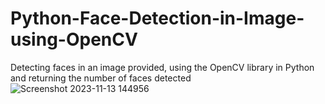 # Python-Face-Detection-in-Image-using-OpenCV
Detecting faces in an image provided, using the OpenCV library in Python and returning the number of faces detected
![Screenshot 2023-11-13 144956](https://github.com/Antonysaju/Python-Face-Detection-in-Image-using-OpenCV/assets/74053283/2cd263d3-0257-4524-b744-98b1ff60a8e1)
